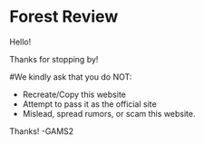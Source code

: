 # Forest Review
Hello!

Thanks for stopping by!

#We kindly ask that you do NOT: 

- Recreate/Copy this website
- Attempt to pass it as the official site
- Mislead, spread rumors, or scam this website.

Thanks!
-GAMS2
